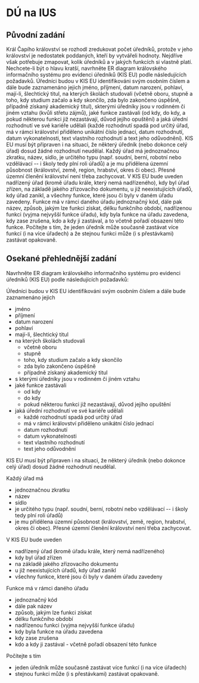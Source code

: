 # DÚ na IUS

## Původní zadání
Král Čapího království se rozhodl zredukovat počet úředníků, protože v jeho království je nedostatek poddaných, kteří by vytvářeli hodnoty. Nejdříve však potřebuje zmapovat, kolik úředníků a v jakých funkcích si vlastně platí. Nechcete-li být o hlavu kratší, navrhněte ER diagram královského informačního systému pro evidenci úředníků (KIS EU) podle následujících požadavků. Úředníci budou v KIS EU identifikováni svým osobním číslem a dále bude zaznamenáno jejich jméno, příjmení, datum narození, pohlaví, mají-li, šlechtický titul, na kterých školách studovali (včetně oboru, stupně a toho, kdy studium začalo a kdy skončilo, zda bylo zakončeno úspěšně, případně získaný akademický titul), skterými úředníky jsou v rodinném či jiném vztahu (kvůli střetu zájmů), jaké funkce zastávali (od kdy, do kdy, a pokud některou funkci již nezastávají, důvod jejího opuštění) a jaká úřední rozhodnutí ve své kariéře udělali (každé rozhodnutí spadá pod určitý úřad, má v rámci království přiděleno unikátní číslo jednací, datum rozhodnutí, datum vykonatelnosti, text vlastního rozhodnutí a text jeho odůvodnění). KIS EU musí být připraven i na situaci, že některý úředník (nebo dokonce celý úřad) dosud žádné rozhodnutí neudělal. Každý úřad má jednoznačnou zkratku, název, sídlo, je určitého typu (např. soudní, berní, robotní nebo vzdělávací -- i školy tedy plní roli úřadů) a je mu přidělena územní působnost (království, země, region, hrabství, okres či obec). Přesné územní členění království není třeba zachycovat. V KIS EU bude uveden nadřízený úřad (kromě úřadu krále, který nemá nadřízeného), kdy byl úřad zřízen, na základě jakého zřizovacího dokumentu, u již neexistujících úřadů, kdy úřad zanikl, a všechny funkce, které jsou či byly v daném úřadu zavedeny. Funkce má v rámci daného úřadu jednoznačný kód, dále pak název, způsob, jakým lze funkci získat, délku funkčního období, nadřízenou funkci (vyjma nejvyšší funkce úřadu), kdy byla funkce na úřadu zavedena, kdy zase zrušena, kdo a kdy ji zastával, a to včetně pořadí obsazení této funkce. Počítejte s tím, že jeden úředník může současně zastávat více funkcí (i na více úřadech) a že stejnou funkci může (i s přestávkami) zastávat opakovaně.

## Osekané přehlednější zadání
Navrhněte ER diagram královského informačního systému pro evidenci úředníků (KIS EU) podle následujících požadavků:

Úředníci budou v KIS EU identifikováni svým osobním číslem a dále bude zaznamenáno jejich
 - jméno
 - příjmení
 - datum narození
 - pohlaví
 - mají-li, šlechtický titul
 - na kterých školách studovali
   - včetně oboru
   - stupně
   - toho, kdy studium začalo a kdy skončilo
   - zda bylo zakončeno úspěšně
   - případně získaný akademický titul
 - s kterými úředníky jsou v rodinném či jiném vztahu
 - jaké funkce zastávali
   - od kdy
   - do kdy
   - pokud některou funkci již nezastávají, důvod jejího opuštění
 - jaká úřední rozhodnutí ve své kariéře udělali
   - každé rozhodnutí spadá pod určitý úřad
   - má v rámci království přiděleno unikátní číslo jednací
   - datum rozhodnutí
   - datum vykonatelnosti
   - text vlastního rozhodnutí
   - text jeho odůvodnění

KIS EU musí být připraven i na situaci, že některý úředník (nebo dokonce celý úřad) dosud žádné rozhodnutí neudělal.

Každý úřad má
 - jednoznačnou zkratku
 - název
 - sídlo
 - je určitého typu (např. soudní, berní, robotní nebo vzdělávací -- i školy tedy plní roli úřadů)
 - je mu přidělena územní působnost (království, země, region, hrabství, okres či obec). Přesné územní členění království není třeba zachycovat.
 
V KIS EU bude uveden
- nadřízený úřad (kromě úřadu krále, který nemá nadřízeného)
- kdy byl úřad zřízen
- na základě jakého zřizovacího dokumentu
- u již neexistujících úřadů, kdy úřad zanikl
- všechny funkce, které jsou či byly v daném úřadu zavedeny

Funkce má v rámci daného úřadu
- jednoznačný kód
- dále pak název
- způsob, jakým lze funkci získat
- délku funkčního období
- nadřízenou funkci (vyjma nejvyšší funkce úřadu)
- kdy byla funkce na úřadu zavedena
- kdy zase zrušena
- kdo a kdy ji zastával - včetně pořadí obsazení této funkce

Počítejte s tím
- jeden úředník může současně zastávat více funkcí (i na více úřadech)
- stejnou funkci může (i s přestávkami) zastávat opakovaně.
